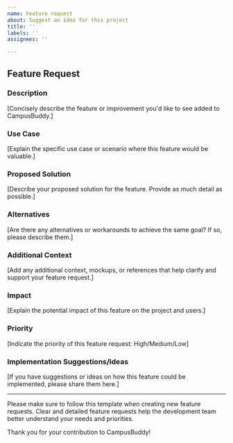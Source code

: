 ```yaml
---
name: Feature request
about: Suggest an idea for this project
title: ''
labels: ''
assignees: ''

---
```


## Feature Request

### Description

[Concisely describe the feature or improvement you'd like to see added to CampusBuddy.]

### Use Case

[Explain the specific use case or scenario where this feature would be valuable.]

### Proposed Solution

[Describe your proposed solution for the feature. Provide as much detail as possible.]

### Alternatives

[Are there any alternatives or workarounds to achieve the same goal? If so, please describe them.]

### Additional Context

[Add any additional context, mockups, or references that help clarify and support your feature request.]

### Impact

[Explain the potential impact of this feature on the project and users.]

### Priority

[Indicate the priority of this feature request: High/Medium/Low]

### Implementation Suggestions/Ideas

[If you have suggestions or ideas on how this feature could be implemented, please share them here.]

---

Please make sure to follow this template when creating new feature requests. Clear and detailed feature requests help the development team better understand your needs and priorities.

Thank you for your contribution to CampusBuddy!
